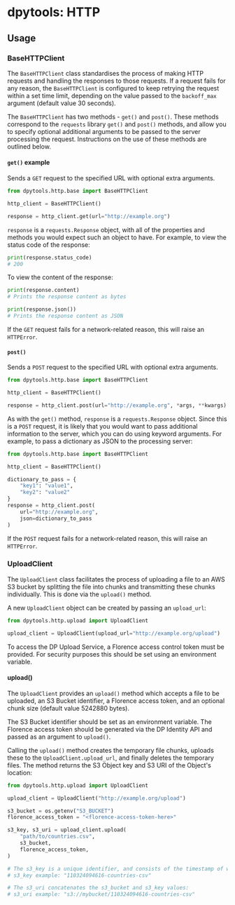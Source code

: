 # dpytools: HTTP

## Usage

### BaseHTTPClient

The `BaseHTTPClient` class standardises the process of making HTTP requests and handling the responses to those requests. If a request fails for any reason, the `BaseHTTPClient` is configured to keep retrying the request within a set time limit, depending on the value passed to the `backoff_max` argument (default value 30 seconds).

The `BaseHTTPClient` has two methods - `get()` and `post()`. These methods correspond to the `requests` library `get()` and `post()` methods, and allow you to specify optional additional arguments to be passed to the server processing the request. Instructions on the use of these methods are outlined below.

#### `get()` example

Sends a `GET` request to the specified URL with optional extra arguments.

```python
from dpytools.http.base import BaseHTTPClient

http_client = BaseHTTPClient()

response = http_client.get(url="http://example.org")
```

`response` is a `requests.Response` object, with all of the properties and methods you would expect such an object to have. For example, to view the status code of the response:

```python
print(response.status_code)
# 200
```

To view the content of the response:

```python
print(response.content)
# Prints the response content as bytes

print(response.json())
# Prints the response content as JSON
```

If the `GET` request fails for a network-related reason, this will raise an `HTTPError`.

#### `post()`

Sends a `POST` request to the specified URL with optional extra arguments.

```python
from dpytools.http.base import BaseHTTPClient

http_client = BaseHTTPClient()

response = http_client.post(url="http://example.org", *args, **kwargs)
```

As with the `get()` method, `response` is a `requests.Response` object. Since this is a `POST` request, it is likely that you would want to pass additional information to the server, which you can do using keyword arguments. For example, to pass a dictionary as JSON to the processing server:

```python
from dpytools.http.base import BaseHTTPClient

http_client = BaseHTTPClient()

dictionary_to_pass = {
    "key1": "value1",
    "key2": "value2"
}
response = http_client.post(
    url="http://example.org",
    json=dictionary_to_pass
)
```

If the `POST` request fails for a network-related reason, this will raise an `HTTPError`.

### UploadClient

The `UploadClient` class facilitates the process of uploading a file to an AWS S3 bucket by splitting the file into chunks and transmitting these chunks individually. This is done via the `upload()` method.

A new `UploadClient` object can be created by passing an `upload_url`:

```python
from dpytools.http.upload import UploadClient

upload_client = UploadClient(upload_url="http://example.org/upload")
```

To access the DP Upload Service, a Florence access control token must be provided. For security purposes this should be set using an environment variable.

#### upload()

The `UploadClient` provides an `upload()` method which accepts a file to be uploaded, an S3 Bucket identifier, a Florence access token, and an optional chunk size (default value 5242880 bytes).

The S3 Bucket identifier should be set as an environment variable. The Florence access token should be generated via the DP Identity API and passed as an argument to `upload()`.

Calling the `upload()` method creates the temporary file chunks, uploads these to the `UploadClient.upload_url`, and finally deletes the temporary files. The method returns the S3 Object key and S3 URI of the Object's location:

```python
from dpytools.http.upload import UploadClient

upload_client = UploadClient("http://example.org/upload")

s3_bucket = os.getenv("S3_BUCKET")
florence_access_token = "<florence-access-token-here>"

s3_key, s3_uri = upload_client.upload(
    "path/to/countries.csv",
    s3_bucket,
    florence_access_token,
)

# The s3_key is a unique identifier, and consists of the timestamp of when the upload process commenced and the filename of the uploaded file:
# s3_key example: "110324094616-countries-csv"

# The s3_uri concatenates the s3_bucket and s3_key values:
# s3_uri example: "s3://mybucket/110324094616-countries-csv"
```
